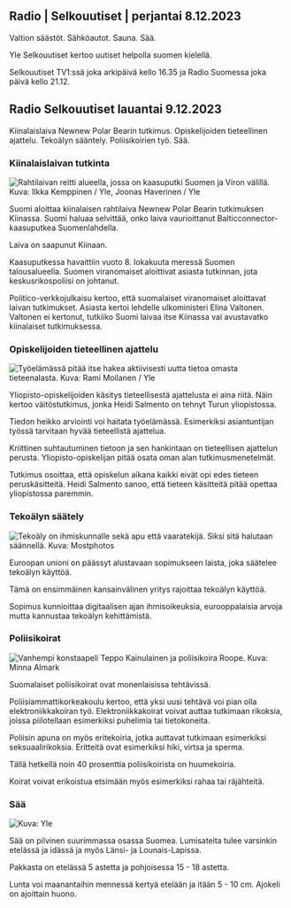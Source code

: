 Radio \| Selkouutiset \| perjantai 8.12.2023
--------------------------------------------

Valtion säästöt. Sähköautot. Sauna. Sää.

Yle Selkouutiset kertoo uutiset helpolla suomen kielellä.

Selkouutiset TV1:ssä joka arkipäivä kello 16.35 ja Radio Suomessa joka päivä kello 21.12.

Radio Selkouutiset lauantai 9.12.2023
-------------------------------------

Kiinalaislaiva Newnew Polar Bearin tutkimus. Opiskelijoiden tieteellinen ajattelu. Tekoälyn sääntely. Poliisikoirien työ. Sää.

### Kiinalaislaivan tutkinta

![Rahtilaivan reitti alueella, jossa on kaasuputki Suomen ja Viron välillä. Kuva: Ilkka Kemppinen / Yle, Joonas Haverinen / Yle](https://images.cdn.yle.fi/image/upload/c_crop,h_607,w_1080,x_0,y_210/ar_1.7777777777777777,c_fill,g_faces,h_675,w_1200/dpr_1.0/q_auto:eco/f_auto/fl_lossy/v1698408557/39-1192315653ba80b0dd59)

Suomi aloittaa kiinalaisen rahtilaiva Newnew Polar Bearin tutkimuksen Kiinassa. Suomi haluaa selvittää, onko laiva vaurioittanut Balticconnector-kaasuputkea Suomenlahdella.

Laiva on saapunut Kiinaan.

Kaasuputkessa havaittiin vuoto 8. lokakuuta meressä Suomen talousalueella. Suomen viranomaiset aloittivat asiasta tutkinnan, jota keskusrikospoliisi on johtanut.

Politico-verkkojulkaisu kertoo, että suomalaiset viranomaiset aloittavat laivan tutkimukset. Asiasta kertoi lehdelle ulkoministeri Elina Valtonen. Valtonen ei kertonut, tutkiiko Suomi laivaa itse Kiinassa vai avustavatko kiinalaiset tutkimuksessa.

### Opiskelijoiden tieteellinen ajattelu

![Työelämässä pitää itse hakea aktiivisesti uutta tietoa omasta tieteenalasta. Kuva: Rami Moilanen / Yle](https://images.cdn.yle.fi/image/upload/c_crop,h_2097,w_3729,x_3,y_678/ar_1.7777777777777777,c_fill,g_faces,h_675,w_1200/dpr_1.0/q_auto:eco/f_auto/fl_lossy/v1686316681/39-1127572648323dd949a8)

Yliopisto-opiskelijoiden käsitys tieteellisestä ajattelusta ei aina riitä. Näin kertoo väitöstutkimus, jonka Heidi Salmento on tehnyt Turun yliopistossa.

Tiedon heikko arviointi voi haitata työelämässä. Esimerkiksi asiantuntijan työssä tarvitaan hyvää tieteellistä ajattelua.

Kriittinen suhtautuminen tietoon ja sen hankintaan on tieteellisen ajattelun perusta. Yliopisto-opiskelijan pitää osata oman alan tutkimusmenetelmät.

Tutkimus osoittaa, että opiskelun aikana kaikki eivät opi edes tieteen peruskäsitteitä. Heidi Salmento sanoo, että tieteen käsitteitä pitää opettaa yliopistossa paremmin.

### Tekoälyn säätely

![Tekoäly on ihmiskunnalle sekä apu että vaaratekijä. Siksi sitä halutaan säännellä. Kuva: Mostphotos](https://images.cdn.yle.fi/image/upload/c_crop,h_2475,w_4400,x_0,y_821/ar_1.7777777777777777,c_fill,g_faces,h_675,w_1200/dpr_1.0/q_auto:eco/f_auto/fl_lossy/v1693829679/39-115465064d4ba831e8a8)

Euroopan unioni on päässyt alustavaan sopimukseen laista, joka säätelee tekoälyn käyttöä.

Tämä on ensimmäinen kansainvälinen yritys rajoittaa tekoälyn käyttöä.

Sopimus kunnioittaa digitaalisen ajan ihmisoikeuksia, eurooppalaisia arvoja mutta kannustaa tekoälyn kehittämistä.

### Poliisikoirat

![Vanhempi konstaapeli Teppo Kainulainen ja poliisikoira Roope. Kuva: Minna Almark](https://images.cdn.yle.fi/image/upload/c_crop,h_3375,w_6000,x_0,y_285/ar_1.7777777777777777,c_fill,g_faces,h_675,w_1200/dpr_1.0/q_auto:eco/f_auto/fl_lossy/v1702118433/39-117897965169f3fbbe8d)

Suomalaiset poliisikoirat ovat monenlaisissa tehtävissä.

Poliisiammattikorkeakoulu kertoo, että yksi uusi tehtävä voi pian olla elektroniikkakoiran työ. Elektroniikkakoirat voivat auttaa tutkimaan rikoksia, joissa piilotellaan esimerkiksi puhelimia tai tietokoneita.

Poliisin apuna on myös eritekoiria, jotka auttavat tutkimaan esimerkiksi seksuaalirikoksia. Eritteitä ovat esimerkiksi hiki, virtsa ja sperma.

Tällä hetkellä noin 40 prosenttia poliisikoirista on huumekoiria.

Koirat voivat erikoistua etsimään myös esimerkiksi rahaa tai räjähteitä.

### Sää

![ Kuva: Yle](https://images.cdn.yle.fi/image/upload/c_crop,h_1080,w_1919,x_0,y_0/ar_1.7777777777777777,c_fill,g_faces,h_675,w_1200/dpr_1.0/q_auto:eco/f_auto/fl_lossy/v1702136575/39-121323265748ad571003)

Sää on pilvinen suurimmassa osassa Suomea. Lumisateita tulee varsinkin etelässä ja idässä ja myös Länsi- ja Lounais-Lapissa.

Pakkasta on etelässä 5 astetta ja pohjoisessa 15 - 18 astetta.

Lunta voi maanantaihin mennessä kertyä etelään ja itään 5 - 10 cm. Ajokeli on ajoittain huono.
